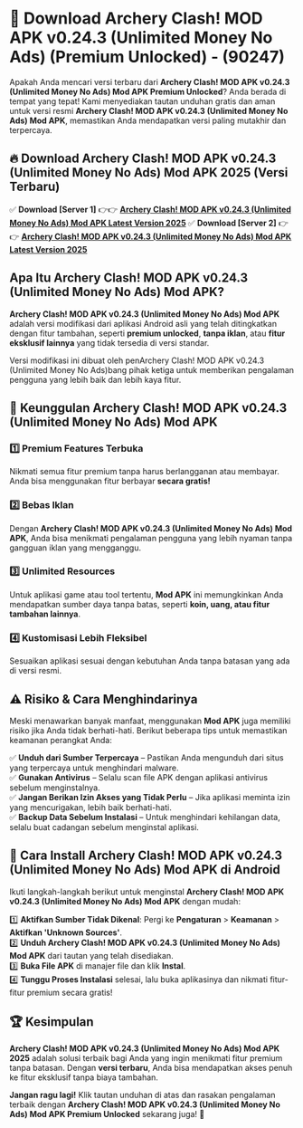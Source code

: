 

# 🎯 Download Archery Clash! MOD APK v0.24.3 (Unlimited Money No Ads) (Premium Unlocked) -  (90247) 

Apakah Anda mencari versi terbaru dari **Archery Clash! MOD APK v0.24.3 (Unlimited Money No Ads) Mod APK Premium Unlocked**? Anda berada di tempat yang tepat! Kami menyediakan tautan unduhan gratis dan aman untuk versi resmi **Archery Clash! MOD APK v0.24.3 (Unlimited Money No Ads) Mod APK**, memastikan Anda mendapatkan versi paling mutakhir dan terpercaya.

## 🔥 Download Archery Clash! MOD APK v0.24.3 (Unlimited Money No Ads) Mod APK 2025 (Versi Terbaru)

✅ **Download [Server 1]** 👉👉 [**Archery Clash! MOD APK v0.24.3 (Unlimited Money No Ads) Mod APK Latest Version 2025**](https://apkcomod.com?title=Archery_Clash!_MOD_APK_v0.24.3_(Unlimited_Money_No_Ads))  
✅ **Download [Server 2]** 👉👉 [**Archery Clash! MOD APK v0.24.3 (Unlimited Money No Ads) Mod APK Latest Version 2025**](https://apkcomod.com?title=Archery_Clash!_MOD_APK_v0.24.3_(Unlimited_Money_No_Ads))  

## Apa Itu Archery Clash! MOD APK v0.24.3 (Unlimited Money No Ads) Mod APK?

**Archery Clash! MOD APK v0.24.3 (Unlimited Money No Ads) Mod APK** adalah versi modifikasi dari aplikasi Android asli yang telah ditingkatkan dengan fitur tambahan, seperti **premium unlocked**, **tanpa iklan**, atau **fitur eksklusif lainnya** yang tidak tersedia di versi standar.

Versi modifikasi ini dibuat oleh penArchery Clash! MOD APK v0.24.3 (Unlimited Money No Ads)bang pihak ketiga untuk memberikan pengalaman pengguna yang lebih baik dan lebih kaya fitur.

## 🎯 Keunggulan Archery Clash! MOD APK v0.24.3 (Unlimited Money No Ads) Mod APK

### 1️⃣ Premium Features Terbuka
Nikmati semua fitur premium tanpa harus berlangganan atau membayar. Anda bisa menggunakan fitur berbayar **secara gratis!**

### 2️⃣ Bebas Iklan
Dengan **Archery Clash! MOD APK v0.24.3 (Unlimited Money No Ads) Mod APK**, Anda bisa menikmati pengalaman pengguna yang lebih nyaman tanpa gangguan iklan yang mengganggu.

### 3️⃣ Unlimited Resources
Untuk aplikasi game atau tool tertentu, **Mod APK** ini memungkinkan Anda mendapatkan sumber daya tanpa batas, seperti **koin, uang, atau fitur tambahan lainnya**.

### 4️⃣ Kustomisasi Lebih Fleksibel
Sesuaikan aplikasi sesuai dengan kebutuhan Anda tanpa batasan yang ada di versi resmi.

## ⚠️ Risiko & Cara Menghindarinya

Meski menawarkan banyak manfaat, menggunakan **Mod APK** juga memiliki risiko jika Anda tidak berhati-hati. Berikut beberapa tips untuk memastikan keamanan perangkat Anda:

✅ **Unduh dari Sumber Terpercaya** – Pastikan Anda mengunduh dari situs yang terpercaya untuk menghindari malware.  
✅ **Gunakan Antivirus** – Selalu scan file APK dengan aplikasi antivirus sebelum menginstalnya.  
✅ **Jangan Berikan Izin Akses yang Tidak Perlu** – Jika aplikasi meminta izin yang mencurigakan, lebih baik berhati-hati.  
✅ **Backup Data Sebelum Instalasi** – Untuk menghindari kehilangan data, selalu buat cadangan sebelum menginstal aplikasi.

## 📌 Cara Install Archery Clash! MOD APK v0.24.3 (Unlimited Money No Ads) Mod APK di Android

Ikuti langkah-langkah berikut untuk menginstal **Archery Clash! MOD APK v0.24.3 (Unlimited Money No Ads) Mod APK** dengan mudah:

1️⃣ **Aktifkan Sumber Tidak Dikenal**: Pergi ke **Pengaturan** > **Keamanan** > **Aktifkan 'Unknown Sources'**.  
2️⃣ **Unduh Archery Clash! MOD APK v0.24.3 (Unlimited Money No Ads) Mod APK** dari tautan yang telah disediakan.  
3️⃣ **Buka File APK** di manajer file dan klik **Instal**.  
4️⃣ **Tunggu Proses Instalasi** selesai, lalu buka aplikasinya dan nikmati fitur-fitur premium secara gratis!

## 🏆 Kesimpulan

**Archery Clash! MOD APK v0.24.3 (Unlimited Money No Ads) Mod APK 2025** adalah solusi terbaik bagi Anda yang ingin menikmati fitur premium tanpa batasan. Dengan **versi terbaru**, Anda bisa mendapatkan akses penuh ke fitur eksklusif tanpa biaya tambahan.

**Jangan ragu lagi!** Klik tautan unduhan di atas dan rasakan pengalaman terbaik dengan **Archery Clash! MOD APK v0.24.3 (Unlimited Money No Ads) Mod APK Premium Unlocked** sekarang juga! 🚀

